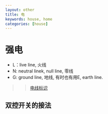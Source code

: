 ```yaml
---
layout: other
title: 电
keywords: house, home
categories: [house]
---
```


# 强电

- L：live line, 火线
- N: neutral linek, null line, 零线
- G: ground line, 地线, 有时也有用E, earth line.

>> [电线标识](https://www.dgjs123.com/dgjc/18408.htm)


## 双控开关的接法
